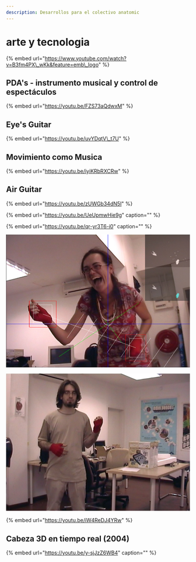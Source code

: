 ```yaml
---
description: Desarrollos para el colectivo anatomic
---
```


# arte y tecnologia

{% embed url="https://www.youtube.com/watch?v=B3fm4PX\_wKk&feature=emb\_logo" %}

## PDA's - instrumento musical y control de espectáculos

{% embed url="https://youtu.be/FZS73aQdwxM" %}

## Eye's Guitar

{% embed url="https://youtu.be/uvYDqtV\_t7U" %}



## Movimiento como Musica

{% embed url="https://youtu.be/iyiKRbRXCRw" %}

## Air Guitar

{% embed url="https://youtu.be/zUWGb34dN5I" %}

{% embed url="https://youtu.be/UeUpmwHie9g" caption="" %}

{% embed url="https://youtu.be/qr-yr3T6-i0" caption="" %}

![](../.gitbook/assets/artech-air-guitar-2-.jpg)

![](../.gitbook/assets/artech-air-guitar-1-.jpg)

{% embed url="https://youtu.be/iW4ReDJ4YRw" %}



## Cabeza 3D en tiempo real \(2004\)

{% embed url="https://youtu.be/y-sjJzZ6WB4" caption="" %}

